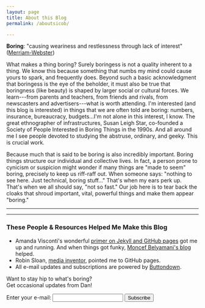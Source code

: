 ```yaml
---
layout: page
title: About this Blog
permalink: /aboutsicob/

---
```


**Boring**: "causing weariness and restlessness through lack of interest" ([Merriam-Webster](https://www.merriam-webster.com/dictionary/boring))

What makes a thing boring? Surely boringess is not a quality inherent to a thing. We know this because something that numbs my mind could cause yours to spark, and frequently does. Beyond such a basic acknowledgment that boringess is the eye of the beholder, it must also be true that boringness (like beauty) is shaped by larger social or cultural forces. We learn---from parents and teachers, from friends and rivals, from newscasters and advertisers---what is worth attending. I'm interested (and this blog is interested) in things that we are often told are boring: numbers, insurance, bureaucracy, budgets...I'm not alone in this interest, I know. The great ethnographer of infrastructures, Susan Leigh Star, co-founded a Society of People Interested in Boring Things in the 1990s. And all around me I see people devoted to studying the abstruse, ordinary, and geeky. This is crucial work.

Because much that is said to be boring is also incredibly important. Boring things structure our individual and collective lives. In fact, a person prone to cynicism or suspicion might wonder if many things are "made to seem" boring, precisely to keep us riff-raff out. When someone says: "nothing to see here. Just technical, boring stuff..." That's when my ears perk up. That's when we all should say, "not so fast." Our job here is to tear back the cloaks that shroud important, vital, powerful things and make them appear "boring."

---
---

<p></p>

### These People & Resources Helped Me Make this Blog
* Amanda Visconti's wonderful [primer on Jekyll and GitHub pages](https://programminghistorian.org/lessons/building-static-sites-with-jekyll-github-pages) got me up and running. And when things got funky, [Moncef Belyamani's blog](https://www.moncefbelyamani.com/the-definitive-guide-to-installing-ruby-gems-on-a-mac/) helped.
* Robin Sloan, [media inventor](https://www.robinsloan.com), pointed me to GitHub pages.
* All e-mail updates and subscriptions are powered by [Buttondown](https://buttondown.email).


<form
  action="https://buttondown.email/api/emails/embed-subscribe/danbouk"
  method="post"
  target="popupwindow"
  onsubmit="window.open('https://buttondown.email/danbouk', 'popupwindow')"
  class="embeddable-buttondown-form"
>
<p> Want to stay hip to what's boring? <br>
Get occasional updates from Dan!</p>
  <label for="bd-email">Enter your e-mail:</label>
  <input type="email" name="email" id="bd-email" />
  <input type="submit" value="Subscribe" />
</form>
